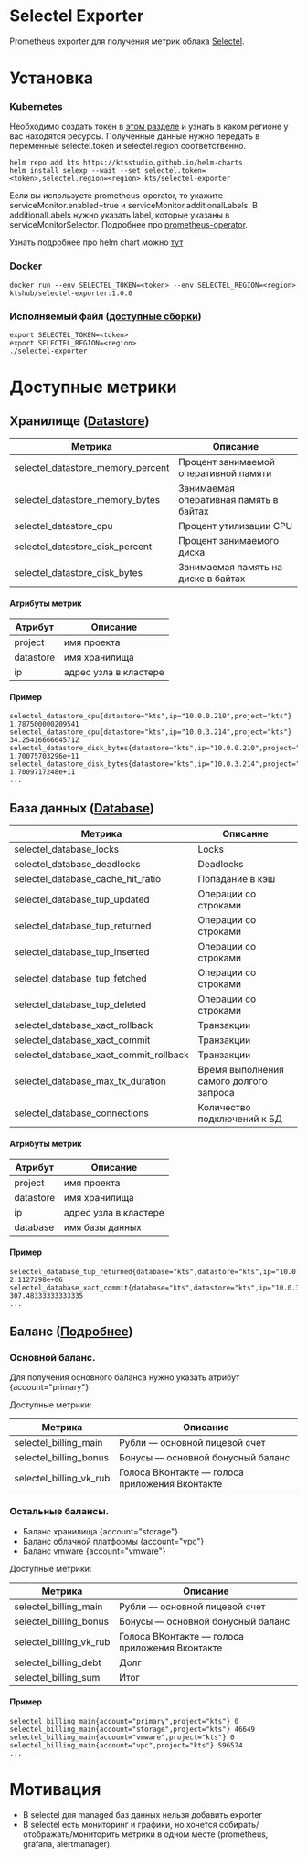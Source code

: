 # Selectel Exporter

Prometheus exporter для получения метрик облака [Selectel](https://selectel.ru).

# Установка

### Kubernetes
Необходимо создать токен в [этом разделе](https://my.selectel.ru/profile/apikeys) и узнать в каком регионе у вас находятся ресурсы.
Полученные данные нужно передать в переменные selectel.token и selectel.region соответственно.
```shell
helm repo add kts https://ktsstudio.github.io/helm-charts
helm install selexp --wait --set selectel.token=<token>,selectel.region=<region> kts/selectel-exporter 
```
Если вы используете prometheus-operator, то укажите serviceMonitor.enabled=true и serviceMonitor.additionalLabels. 
В additionalLabels нужно указать label, которые указаны в serviceMonitorSelector. Подробнее про [prometheus-operator](https://github.com/prometheus-operator/prometheus-operator/blob/master/Documentation/user-guides/getting-started.md).

Узнать подробнее про helm chart можно [тут](https://github.com/ktsstudio/helm-charts/tree/main/charts/selectel-exporter)

### Docker
```shell
docker run --env SELECTEL_TOKEN=<token> --env SELECTEL_REGION=<region> ktshub/selectel-exporter:1.0.0
```

### Исполняемый файл ([доступные сборки](https://github.com/ktsstudio/selectel-exporter/releases))
```shell
export SELECTEL_TOKEN=<token>
export SELECTEL_REGION=<region>
./selectel-exporter 
```

# Доступные метрики 

## Хранилище ([Datastore](https://developers.selectel.ru/docs/selectel-cloud-platform/dbaas_api/))
Метрика | Описание
--------|----------
selectel_datastore_memory_percent|Процент занимаемой оперативной памяти
selectel_datastore_memory_bytes|Занимаемая оперативная память в байтах
selectel_datastore_cpu|Процент утилизации CPU
selectel_datastore_disk_percent|Процент занимаемого диска
selectel_datastore_disk_bytes|Занимаемая память на диске в байтах

#### Атрибуты метрик
Атрибут | Описание
--------|----------
project|имя проекта 
datastore|имя хранилища
ip|адрес узла в кластере

#### Пример
    selectel_datastore_cpu{datastore="kts",ip="10.0.0.210",project="kts"} 1.787500000209541
    selectel_datastore_cpu{datastore="kts",ip="10.0.3.214",project="kts"} 34.25416666645712
    selectel_datastore_disk_bytes{datastore="kts",ip="10.0.0.210",project="kts"} 1.70075703296e+11
    selectel_datastore_disk_bytes{datastore="kts",ip="10.0.3.214",project="kts"} 1.7009717248e+11
    ...

## База данных ([Database](https://developers.selectel.ru/docs/selectel-cloud-platform/dbaas_api/))
Метрика | Описание
--------|----------
selectel_database_locks|Locks
selectel_database_deadlocks|Deadlocks
selectel_database_cache_hit_ratio|Попадание в кэш
selectel_database_tup_updated|Операции со строками
selectel_database_tup_returned|Операции со строками
selectel_database_tup_inserted|Операции со строками
selectel_database_tup_fetched|Операции со строками
selectel_database_tup_deleted|Операции со строками
selectel_database_xact_rollback|Транзакции
selectel_database_xact_commit|Транзакции
selectel_database_xact_commit_rollback|Транзакции
selectel_database_max_tx_duration|Время выполнения самого долгого запроса
selectel_database_connections|Количество подключений к БД

#### Атрибуты метрик
Атрибут | Описание
--------|----------
project|имя проекта
datastore|имя хранилища
ip|адрес узла в кластере
database|имя базы данных

#### Пример
    selectel_database_tup_returned{database="kts",datastore="kts",ip="10.0.3.214",project="kts"} 2.1127298e+06
    selectel_database_xact_commit{database="kts",datastore="kts",ip="10.0.3.214",project="kts"} 307.48333333333335
    ...

## Баланс ([Подробнее](https://kb.selectel.ru/docs/control-panel-actions/billing/balance/))

### Основной баланс. 
Для получения основного баланса нужно указать атрибут {account="primary"}. 

Доступные метрики:

Метрика | Описание
--------|----------
selectel_billing_main|Рубли — основной лицевой счет 
selectel_billing_bonus|Бонусы — основной бонусный баланс
selectel_billing_vk_rub|Голоса ВКонтакте — голоса приложения Вконтакте

### Остальные балансы. 
- Баланс хранилища {account="storage"}
- Баланс облачной платформы {account="vpc"}
- Баланс vmware {account="vmware"}

Доступные метрики:

Метрика | Описание
--------|----------
selectel_billing_main|Рубли — основной лицевой счет
selectel_billing_bonus|Бонусы — основной бонусный баланс
selectel_billing_vk_rub|Голоса ВКонтакте — голоса приложения Вконтакте
selectel_billing_debt|Долг
selectel_billing_sum|Итог

#### Пример
    selectel_billing_main{account="primary",project="kts"} 0
    selectel_billing_main{account="storage",project="kts"} 46649
    selectel_billing_main{account="vmware",project="kts"} 0
    selectel_billing_main{account="vpc",project="kts"} 596574
    ...

# Мотивация

- В selectel для managed баз данных нельзя добавить exporter
- В selectel есть мониторинг и графики, но хочется собирать/отображать/мониторить метрики в одном месте (prometheus, grafana, alertmanager).
